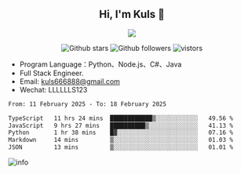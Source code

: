 <h2 align="center"> Hi, I'm Kuls 👋 </h2>
<p align="center">
    <p align="center">
        <img src=" https://avatars.githubusercontent.com/u/42165104?s=460&u=5c7fbf0bce7d4b38a15a44676e6f64b529e47598&v=4"/>
    </p>
    <p align="center">
      <img src="https://img.shields.io/github/stars/hellokuls?style=social" alt="Github stars" />
      <img src="https://img.shields.io/github/followers/hellokuls?style=social" alt="Github followers" />
      <img src="https://visitor-badge.glitch.me/badge?page_id=hellokuls.readme" alt="vistors" />
    </p>
</p>

- Program Language：Python、Node.js、C#、Java
- Full Stack Engineer.
- Email: kuls666888@gmail.com
- Wechat: LLLLLLS123

<!--START_SECTION:waka-->

```txt
From: 11 February 2025 - To: 18 February 2025

TypeScript   11 hrs 24 mins  ████████████▒░░░░░░░░░░░░   49.56 %
JavaScript   9 hrs 27 mins   ██████████▒░░░░░░░░░░░░░░   41.13 %
Python       1 hr 38 mins    █▓░░░░░░░░░░░░░░░░░░░░░░░   07.16 %
Markdown     14 mins         ▒░░░░░░░░░░░░░░░░░░░░░░░░   01.03 %
JSON         13 mins         ▒░░░░░░░░░░░░░░░░░░░░░░░░   01.01 %
```

<!--END_SECTION:waka-->

![info](https://github-readme-stats.vercel.app/api?username=hellokuls&show_icons=true&count_private=true&hide=prs&theme=default_repocard)


